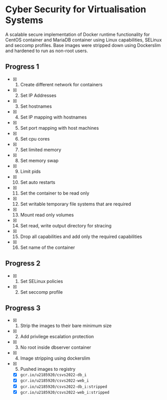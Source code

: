 # Cyber Security for Virtualisation Systems

A scalable secure implementation of Docker runtime functionality for CentOS container and MariaDB container using Linux capabilities, SELinux and seccomp profiles. Base images were stripped down using Dockerslim and hardened to run as non-root users.

## Progress 1
- [x] 1. Create different network for containers
- [x] 2. Set IP Addresses
- [x] 3. Set hostnames
- [x] 4. Set IP mapping with hostnames
- [x] 5. Set port mapping with host machines
- [x] 6. Set cpu cores
- [x] 7. Set limited memory
- [x] 8. Set memory swap
- [x] 9. Limit pids
- [x] 10. Set auto restarts
- [x] 11. Set the container to be read only
- [x] 12. Set writable temporary file systems that are required
- [x] 13. Mount read only volumes
- [x] 14. Set read, write output directory for stracing
- [x] 15. Drop all capabilities and add only the required capabilities
- [x] 16. Set name of the container

## Progress 2
- [x] 1. Set SELinux policies
- [x] 2. Set seccomp profile

## Progress 3
- [x] 1. Strip the images to their bare minimum size
- [x] 2. Add privilege escalation protection
- [x] 3. No root inside dbserver container
- [x] 4. Image stripping using dockerslim
- [x] 5. Pushed images to registry
  - [x] <code>gcr.io/u2185920/csvs2022-db_i</code>
  - [x] <code>gcr.io/u2185920/csvs2022-web_i</code>
  - [x] <code>gcr.io/u2185920/csvs2022-db_i:stripped</code>
  - [x] <code>gcr.io/u2185920/csvs2022-web_i:stripped</code>
